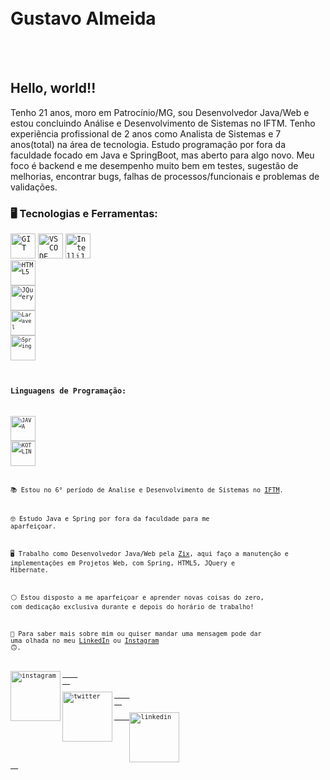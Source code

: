 </br>
</br>
<div dsplay="inline-block">
<h1 align="left">Gustavo Almeida</h1>
</br>
</br>

## Hello, world!!

Tenho 21 anos, moro em Patrocínio/MG, sou Desenvolvedor Java/Web e estou concluindo Análise e Desenvolvimento de Sistemas no IFTM. Tenho experiência profissional de 2 anos como Analista de Sistemas e 7 anos(total) na área de tecnologia. Estudo programação por fora da faculdade focado em Java e SpringBoot, mas aberto para algo novo. Meu foco é backend e me desempenho muito bem em testes, sugestão de melhorias, encontrar bugs, falhas de processos/funcionais e problemas de validações.

### 🖥️ Tecnologias e Ferramentas: 

<code><img width="40px" src="https://cdn.jsdelivr.net/gh/devicons/devicon/icons/git/git-original.svg" title = "GIT"/></code>
<code><img width="40px" src="https://cdn.jsdelivr.net/gh/devicons/devicon/icons/vscode/vscode-original.svg" title = "VSCODE"/></code>
<code><img width="40px" src="https://cdn.jsdelivr.net/gh/devicons/devicon/icons/intellij/intellij-original.svg" title = "IntelliJ"/>
<code><img width="40px" src="https://cdn.jsdelivr.net/gh/devicons/devicon/icons/html5/html5-original.svg" title = "HTML5"/></code>
<code><img width="40px" src="https://cdn.jsdelivr.net/gh/devicons/devicon/icons/jquery/jquery-original-wordmark.svg" title = "JQuery"/> 
<code><img width="40px" src="https://cdn.jsdelivr.net/gh/devicons/devicon/icons/laravel/laravel-plain-wordmark.svg" title = "Laravel"/></code>
<code><img width="40px" src="https://cdn.jsdelivr.net/gh/devicons/devicon/icons/spring/spring-original.svg" title = "Spring"/></code>

### Linguagens de Programação: 

<code><img width="40px" src="https://cdn.jsdelivr.net/gh/devicons/devicon/icons/java/java-original.svg" title = "JAVA"/></code>
<code><img width="40px" src="https://cdn.jsdelivr.net/gh/devicons/devicon/icons/kotlin/kotlin-original.svg" title = "KOTLIN"/></code>

 

📚 Estou no 6° período de Analise e Desenvolvimento de Sistemas no [IFTM](https://iftm.edu.br/).
 
🤓 Estudo Java e Spring por fora da faculdade para me aparfeiçoar.

🖥️ Trabalho como Desenvolvedor Java/Web pela [Zix](https://zixinformatica.com/), aqui faço a manutenção e implementações em Projetos Web, com Spring, HTML5, JQuery e Hibernate.

⚪ Estou disposto a me aparfeiçoar e aprender novas coisas do zero, com dedicação exclusiva durante e depois do horário de trabalho!

🔷 Para saber mais sobre mim ou quiser mandar uma mensagem pode dar uma olhada no meu [LinkedIn](https://www.linkedin.com/in/gustavogalmeida) ou [Instagram](https://www.instagram.com/gustavogabriel.gg/) 🙃.


<a href="https://www.instagram.com/gustavogabriel.gg/">
    <img align="left" width="80px" src="https://i.ibb.co/qkGSp1D/instagram.png" alt="instagram" style="vertical-align:top;">
  </a> 
  <a href="https://twitter.com/gg_gustavog">
    <img align="left" width="80px" src="https://i.ibb.co/ZcFHDpv/twitter.png" alt="twitter" style="vertical-align:top;">
  </a>
  <a href="https://www.linkedin.com/in/gustavogalmeida">
    <img width="80px" src="https://i.ibb.co/RyZx12b/linkedin.png" alt="linkedin" style="vertical-align:top;">
  </a>
</div>
